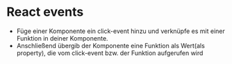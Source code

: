 # React events

* Füge einer Komponente ein click-event hinzu und verknüpfe es mit einer Funktion in deiner Komponente.
* Anschließend übergib der Komponente eine Funktion als Wert(als property), die vom click-event bzw. der Funktion aufgerufen wird